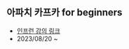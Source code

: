 ## 아파치 카프카 for beginners

- [인프런 강의 링크](https://www.inflearn.com/course/%EC%95%84%ED%8C%8C%EC%B9%98-%EC%B9%B4%ED%94%84%EC%B9%B4-%EC%9E%85%EB%AC%B8)
- 2023/08/20 ~ 

